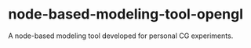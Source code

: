 # node-based-modeling-tool-opengl
A node-based modeling tool developed for personal CG experiments.
